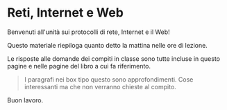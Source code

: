 # Reti, Internet e Web

Benvenuti all'unità sui protocolli di rete, Internet e il Web!

Questo materiale riepiloga quanto detto la mattina nelle ore di lezione.

Le risposte alle domande dei compiti in classe sono tutte incluse in questo pagine e nelle pagine del libro a cui fa riferimento.

> I paragrafi nei box tipo questo sono approfondimenti. Cose interessanti ma che non verranno chieste al compito.

Buon lavoro.
